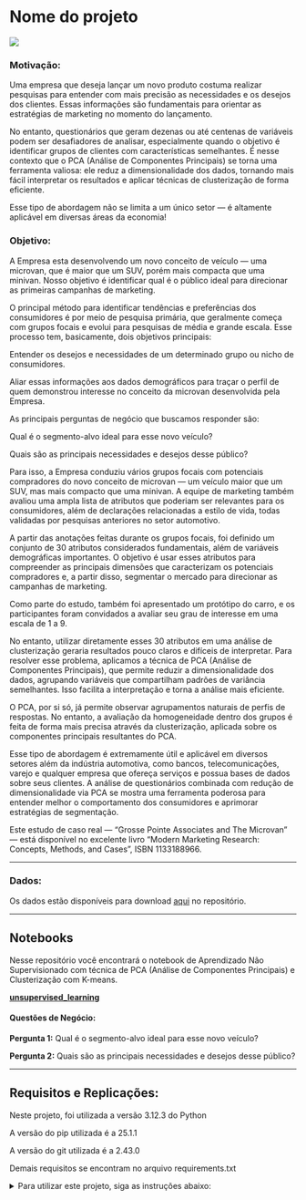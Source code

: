 # Nome do projeto
<img src="https://i.namu.wiki/i/OWOzE3u1R6SxTWDN9GkLLDgO_sTkyTGzI6zHQj3lpSb6ONtRYpzmz7bFlWs8BwNuQE1Lt7GadbKHiDuLhQj74qV7IwNBXbvACu3iapkNTzbKtnQZHWXn34LTmgD_RXKeWg8ke9_Uau8IXNMvdJILfg.webp" />

### **Motivação:**

Uma empresa que deseja lançar um novo produto costuma realizar pesquisas para entender com mais precisão as necessidades e os desejos dos clientes. Essas informações são fundamentais para orientar as estratégias de marketing no momento do lançamento.

No entanto, questionários que geram dezenas ou até centenas de variáveis podem ser desafiadores de analisar, especialmente quando o objetivo é identificar grupos de clientes com características semelhantes. É nesse contexto que o PCA (Análise de Componentes Principais) se torna uma ferramenta valiosa: ele reduz a dimensionalidade dos dados, tornando mais fácil interpretar os resultados e aplicar técnicas de clusterização de forma eficiente.

Esse tipo de abordagem não se limita a um único setor — é altamente aplicável em diversas áreas da economia!

### **Objetivo:**

A Empresa esta desenvolvendo um novo conceito de veículo — uma microvan, que é maior que um SUV, porém mais compacta que uma minivan. Nosso objetivo é identificar qual é o público ideal para direcionar as primeiras campanhas de marketing.

O principal método para identificar tendências e preferências dos consumidores é por meio de pesquisa primária, que geralmente começa com grupos focais e evolui para pesquisas de média e grande escala. Esse processo tem, basicamente, dois objetivos principais:

Entender os desejos e necessidades de um determinado grupo ou nicho de consumidores.

Aliar essas informações aos dados demográficos para traçar o perfil de quem demonstrou interesse no conceito da microvan desenvolvida pela Empresa.

As principais perguntas de negócio que buscamos responder são:

Qual é o segmento-alvo ideal para esse novo veículo?

Quais são as principais necessidades e desejos desse público?

Para isso, a Empresa conduziu vários grupos focais com potenciais compradores do novo conceito de microvan — um veículo maior que um SUV, mas mais compacto que uma minivan. A equipe de marketing também avaliou uma ampla lista de atributos que poderiam ser relevantes para os consumidores, além de declarações relacionadas a estilo de vida, todas validadas por pesquisas anteriores no setor automotivo.

A partir das anotações feitas durante os grupos focais, foi definido um conjunto de 30 atributos considerados fundamentais, além de variáveis demográficas importantes. O objetivo é usar esses atributos para compreender as principais dimensões que caracterizam os potenciais compradores e, a partir disso, segmentar o mercado para direcionar as campanhas de marketing.

Como parte do estudo, também foi apresentado um protótipo do carro, e os participantes foram convidados a avaliar seu grau de interesse em uma escala de 1 a 9.

No entanto, utilizar diretamente esses 30 atributos em uma análise de clusterização geraria resultados pouco claros e difíceis de interpretar. Para resolver esse problema, aplicamos a técnica de PCA (Análise de Componentes Principais), que permite reduzir a dimensionalidade dos dados, agrupando variáveis que compartilham padrões de variância semelhantes. Isso facilita a interpretação e torna a análise mais eficiente.

O PCA, por si só, já permite observar agrupamentos naturais de perfis de respostas. No entanto, a avaliação da homogeneidade dentro dos grupos é feita de forma mais precisa através da clusterização, aplicada sobre os componentes principais resultantes do PCA.

Esse tipo de abordagem é extremamente útil e aplicável em diversos setores além da indústria automotiva, como bancos, telecomunicações, varejo e qualquer empresa que ofereça serviços e possua bases de dados sobre seus clientes. A análise de questionários combinada com redução de dimensionalidade via PCA se mostra uma ferramenta poderosa para entender melhor o comportamento dos consumidores e aprimorar estratégias de segmentação.

Este estudo de caso real — “Grosse Pointe Associates and The Microvan” — está disponível no excelente livro “Modern Marketing Research: Concepts, Methods, and Cases”, ISBN 1133188966.


-----------------------

### **Dados:**

Os dados estão disponíveis para download [aqui](https://github.com/reisricardo1/unsupervised_learning/new/master/data/microvan.csv) no repositório.

-----------------------
## Notebooks
Nesse repositório você encontrará o notebook de Aprendizado Não Supervisionado com  técnica de PCA (Análise de Componentes Principais) e  Clusterização com K-means.

[**unsupervised_learning**](https://github.com/reisricardo1/unsupervised_learning/new/master/unsupervised_learning_v001.ipynb)

#### Questões de Negócio:
**Pergunta 1:** Qual é o segmento-alvo ideal para esse novo veículo?

**Pergunta 2:** Quais são as principais necessidades e desejos desse público?

------------

## Requisitos e Replicações:

Neste projeto, foi utilizada a versão 3.12.3 do Python

A versão do pip utilizada é a 25.1.1

A versão do git utilizada é a 2.43.0

Demais requisitos se encontram no arquivo requirements.txt

<details>
  <summary>Para utilizar este projeto, siga as instruções abaixo:</summary>

  <details>
    <summary>Passo 1: Clonar o repositório</summary>

    git clone https://github.com/reisricardo1/unsupervised_learning.git

  </details>

  <details>
    <summary>Passo 2: Instalar os pacotes nas versões utilizadas</summary>

    pip install -r requirements.txt
    
  </details>

</details>

